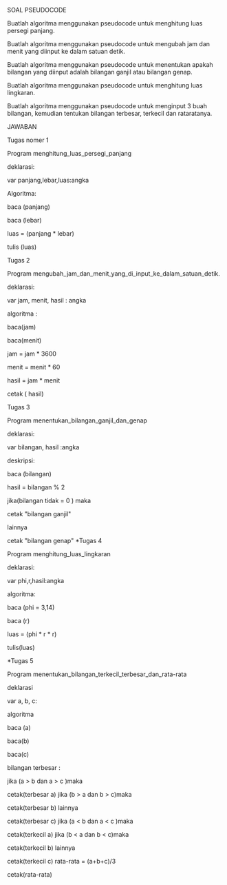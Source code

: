 SOAL PSEUDOCODE

Buatlah algoritma menggunakan pseudocode untuk menghitung luas persegi panjang.

Buatlah algoritma menggunakan pseudocode untuk mengubah jam dan menit yang diinput ke dalam satuan detik.

Buatlah algoritma menggunakan pseudocode untuk menentukan apakah bilangan yang diinput adalah bilangan ganjil atau bilangan genap.

Buatlah algoritma menggunakan pseudocode untuk menghitung luas lingkaran.

Buatlah algoritma menggunakan pseudocode untuk menginput 3 buah bilangan, kemudian tentukan bilangan terbesar, terkecil dan rataratanya.

JAWABAN

Tugas nomer 1

Program menghitung_luas_persegi_panjang

deklarasi:

var panjang,lebar,luas:angka

Algoritma:

baca (panjang)

baca (lebar)

luas = (panjang * lebar)

tulis (luas)

Tugas 2

Program mengubah_jam_dan_menit_yang_di_input_ke_dalam_satuan_detik.

deklarasi:

var jam, menit, hasil : angka

algoritma :

baca(jam)

baca(menit)

jam = jam * 3600

menit = menit * 60

hasil = jam * menit

cetak ( hasil)

Tugas 3

Program menentukan_bilangan_ganjil_dan_genap

deklarasi:

var bilangan, hasil :angka

deskripsi:

baca (bilangan)

hasil = bilangan % 2

  jika(bilangan tidak = 0 ) maka
   
   cetak "bilangan ganjil" 
   
  lainnya
   
   cetak "bilangan genap"
*Tugas 4

Program menghitung_luas_lingkaran

deklarasi:

var phi,r,hasil:angka

algoritma:

baca (phi = 3,14)

baca (r)

luas = (phi * r * r)

tulis(luas)

*Tugas 5

Program menentukan_bilangan_terkecil_terbesar_dan_rata-rata

deklarasi

var a, b, c:

algoritma

baca (a)

baca(b)

baca(c)

bilangan terbesar :

jika (a > b dan a > c )maka

cetak(terbesar a)
jika (b > a dan b > c)maka

cetak(terbesar b)
lainnya

 cetak(terbesar c)
jika (a < b dan a < c )maka

 cetak(terkecil a)
jika (b < a dan b < c)maka

  cetak(terkecil b)
lainnya

 cetak(terkecil c)
rata-rata = (a+b+c)/3

 cetak(rata-rata)